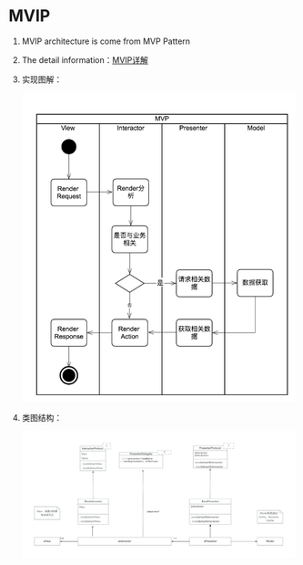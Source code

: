 # MVIP
1. MVIP architecture is come from MVP Pattern

2. The detail information：[MVIP详解](https://panzhow.gitbooks.io/ios/content/%E6%9E%B6%E6%9E%84%E8%AE%BE%E8%AE%A1/%E6%9E%B6%E6%9E%84/MVIP%E6%A8%A1%E5%BC%8F.html) 

3. 实现图解：


	![img](MMVIP活动.png)
	
4. 类图结构：


	![img](MVIP类结构.png)
